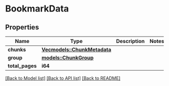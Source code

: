 # BookmarkData

## Properties

Name | Type | Description | Notes
------------ | ------------- | ------------- | -------------
**chunks** | [**Vec<models::ChunkMetadata>**](ChunkMetadata.md) |  | 
**group** | [**models::ChunkGroup**](ChunkGroup.md) |  | 
**total_pages** | **i64** |  | 

[[Back to Model list]](../README.md#documentation-for-models) [[Back to API list]](../README.md#documentation-for-api-endpoints) [[Back to README]](../README.md)


